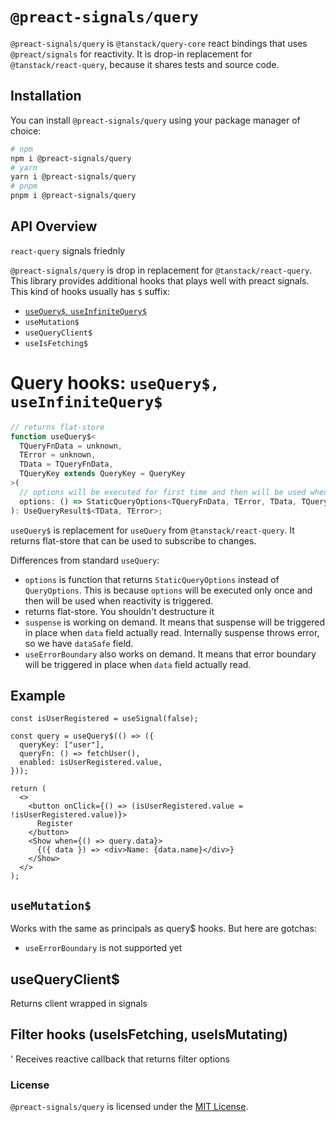 # `@preact-signals/query`

`@preact-signals/query` is `@tanstack/query-core` react bindings that uses `@preact/signals` for reactivity. It is drop-in replacement for `@tanstack/react-query`, because it shares tests and source code.

## Installation

You can install `@preact-signals/query` using your package manager of choice:

```bash
# npm
npm i @preact-signals/query
# yarn
yarn i @preact-signals/query
# pnpm
pnpm i @preact-signals/query
```

## API Overview

`react-query` signals friednly

`@preact-signals/query` is drop in replacement for `@tanstack/react-query`. This library provides additional hooks that plays well with preact signals. This kind of hooks usually has `$` suffix:

- [`useQuery$`, `useInfiniteQuery$`](#query)
- `useMutation$`
- `useQueryClient$`
- `useIsFetching$`

# Query hooks: `useQuery$, useInfiniteQuery$`

```ts
// returns flat-store
function useQuery$<
  TQueryFnData = unknown,
  TError = unknown,
  TData = TQueryFnData,
  TQueryKey extends QueryKey = QueryKey
>(
  // options will be executed for first time and then will be used when reactivity is triggered
  options: () => StaticQueryOptions<TQueryFnData, TError, TData, TQueryKey>
): UseQueryResult$<TData, TError>;
```

`useQuery$` is replacement for `useQuery` from `@tanstack/react-query`. It returns flat-store that can be used to subscribe to changes.

Differences from standard `useQuery`:

- `options` is function that returns `StaticQueryOptions` instead of `QueryOptions`. This is because `options` will be executed only once and then will be used when reactivity is triggered.
- returns flat-store. You shouldn't destructure it
- `suspense` is working on demand. It means that suspense will be triggered in place when `data` field actually read. Internally suspense throws error, so we have `dataSafe` field.
- `useErrorBoundary` also works on demand. It means that error boundary will be triggered in place when `data` field actually read.

## Example

```tsx
const isUserRegistered = useSignal(false);

const query = useQuery$(() => ({
  queryKey: ["user"],
  queryFn: () => fetchUser(),
  enabled: isUserRegistered.value,
}));

return (
  <>
    <button onClick={() => (isUserRegistered.value = !isUserRegistered.value)}>
      Register
    </button>
    <Show when={() => query.data}>
      {({ data }) => <div>Name: {data.name}</div>}
    </Show>
  </>
);
```

## `useMutation$`

Works with the same as principals as query$ hooks. But here are gotchas:

- `useErrorBoundary` is not supported yet

## useQueryClient$

Returns client wrapped in signals

## Filter hooks (useIsFetching, useIsMutating)

'
Receives reactive callback that returns filter options

### License

`@preact-signals/query` is licensed under the [MIT License](./LICENSE).
